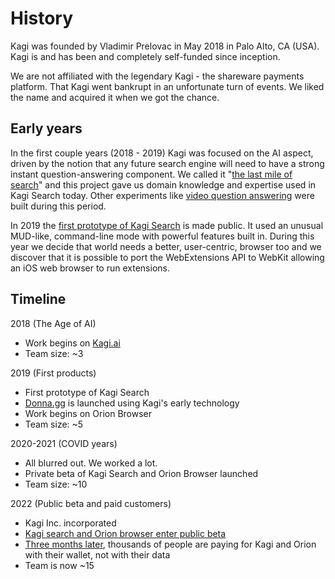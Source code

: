 # History

Kagi was founded by Vladimir Prelovac in May 2018 in Palo Alto, CA (USA). Kagi is and has been and completely self-funded since inception.

We are not affiliated with the legendary Kagi - the shareware payments platform. That Kagi went bankrupt in an unfortunate turn of events. We liked the name and acquired it when we got the chance.
  
## Early years

In the first couple years (2018 - 2019) Kagi was focused on the AI aspect, driven by the notion that any future search engine will need to have a strong instant question-answering component. We called it "[the last mile of search](https://kagi.ai/last-mile-for-web-search.html)" and this project gave us domain knowledge and expertise used in Kagi Search today. Other experiments like [video question answering](https://vimeo.com/754908681) were built during this period.

In 2019 the [first prototype of Kagi Search](https://vimeo.com/754899234) is made public. It used an unusual MUD-like, command-line mode with powerful features built in.  During this year we decide that world needs a better, user-centric, browser too and we discover that it is possible to port the WebExtensions API to WebKit allowing an iOS web browser to run extensions. 

## Timeline

2018 (The Age of AI)
- Work begins on [Kagi.ai](https://kagi.ai)
- Team size: ~3

2019 (First products)
- First prototype of Kagi Search
- [Donna.gg](https://donna.gg) is launched using Kagi's early technology
- Work begins on Orion Browser
- Team size: ~5
  
2020-2021 (COVID years)  
- All blurred out. We worked a lot. 
- Private beta of Kagi Search and Orion Browser launched
- Team size: ~10

2022 (Public beta and paid customers)
- Kagi Inc. incorporated 
- [Kagi search and Orion browser enter public beta](https://blog.kagi.com/kagi-orion-public-beta)
- [Three months later](https://blog.kagi.com/status-update-first-three-months), thousands of people are paying for Kagi and Orion with their wallet, not with their data
- Team is now ~15